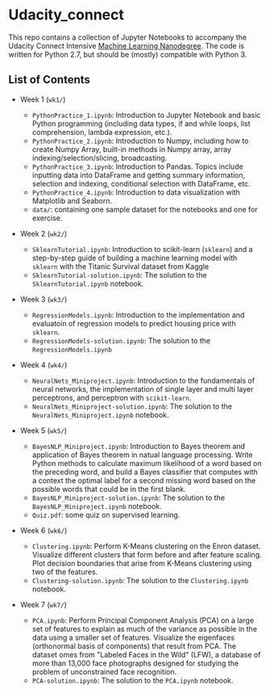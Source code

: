 # Udacity_connect

This repo contains a collection of Jupyter Notebooks to accompany the Udacity Connect Intensive [Machine Learning Nanodegree](https://www.udacity.com/course/machine-learning-engineer-nanodegree--nd009). The code is written for Python 2.7, but should be (mostly) compatible with Python 3.  

## List of Contents 
- Week 1 (`wk1/`)  
	- `PythonPractice_1.ipynb`: Introduction to Jupyter Notebook and basic Python programming (including data types, if and while loops, list comprehension, lambda expression, etc.).    
	- `PythonPractice_2.ipynb`: Introduction to Numpy, including how to create Numpy Array, built-in methods in Numpy array, array indexing/selection/slicing, broadcasting.   
	- `PythonPractice_3.ipynb`: Introduction to Pandas. Topics include inputting data into DataFrame and getting summary information, selection and indexing, conditional selection with DataFrame, etc.  
	- `PythonPractice_4.ipynb`: Introduction to data visualization with Matplotlib and Seaborn.  
	- `data/`: containing one sample dataset for the notebooks and one for exercise.  

- Week 2 (`wk2/`)  
	- `SklearnTutorial.ipynb`: Introduction to scikit-learn (`sklearn`) and a step-by-step guide of building a machine learning model with `sklearn` with the Titanic Survival dataset from Kaggle
	- `SklearnTutorial-solution.ipynb`: The solution to the `SklearnTutorial.ipynb` notebook.

- Week 3 (`wk3/`)  
	- `RegressionModels.ipynb`: Introduction to the implementation and evaluatoin of regression models to predict housing price with `sklearn`.    
	- `RegressionModels-solution.ipynb`: The solution to the `RegressionModels.ipynb`

- Week 4 (`wk4/`)  
	- `NeuralNets_Miniproject.ipynb`: Introduction to the fundamentals of neural networks, the implementation of single layer and multi layer perceptrons, and perceptron with `scikit-learn`.    
	- `NeuralNets_Miniproject-solution.ipynb`: The solution to the `NeuralNets_Miniproject.ipynb` notebook. 


- Week 5 (`wk5/`)  
	- `BayesNLP_Miniproject.ipynb`: Introduction to Bayes theorem and application of Bayes theorem in natual language processing. Write Python methods to calculate maximum likelihood of a word based on the preceding word, and build a Bayes classifier that computes with a context the optimal label for a second missing word based on the possible words that could be in the first blank.    
	- `BayesNLP_Miniproject-solution.ipynb`: The solution to the `BayesNLP_Miniproject.ipynb` notebook. 
	- `Quiz.pdf`: some quiz on supervised learning. 


- Week 6 (`wk6/`)   
	- `Clustering.ipynb`: Perform K-Means clustering on the Enron dataset. Visualize different clusters that form before and after feature scaling. Plot decision boundaries that arise from K-Means clustering using two of the features.      
	- `Clustering-solution.ipynb`: The solution to the `Clustering.ipynb` notebook. 


- Week 7 (`wk7/`)  
	- `PCA.ipynb`: Perform Principal Component Analysis (PCA) on a large set of features to explain as much of the variance as possible in the data using a smaller set of features. Visualize the eigenfaces (orthonormal basis of components) that result from PCA. The dataset omes from "Labeled Faces in the Wild" (LFW), a database of more than 13,000 face photographs designed for studying the problem of unconstrained face recognition.  
	- `PCA-solution.ipynb`: The solution to the `PCA.ipynb` notebook. 


